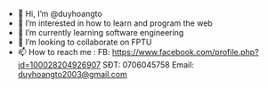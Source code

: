 - 👋 Hi, I’m @duyhoangto
- 👀 I’m interested in how to learn and program the web
- 🌱 I’m currently learning software engineering
- 💞️ I’m looking to collaborate on FPTU
- 📫 How to reach me : FB: https://www.facebook.com/profile.php?id=100028204926907
                       SĐT: 0706045758
                       Email: duyhoangto2003@gmail.com                     
<!---
duyhoangto/duyhoangto is a ✨ special ✨ repository because its `README.md` (this file) appears on your GitHub profile.
You can click the Preview link to take a look at your changes.
--->
